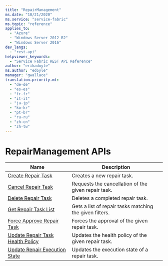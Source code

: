 ```yaml
---
title: "RepairManagement"
ms.date: "10/21/2020"
ms.service: "service-fabric"
ms.topic: "reference"
applies_to: 
  - "Azure"
  - "Windows Server 2012 R2"
  - "Windows Server 2016"
dev_langs: 
  - "rest-api"
helpviewer_keywords: 
  - "Service Fabric REST API Reference"
author: "erikadoyle"
ms.author: "edoyle"
manager: "gwallace"
translation.priority.mt: 
  - "de-de"
  - "es-es"
  - "fr-fr"
  - "it-it"
  - "ja-jp"
  - "ko-kr"
  - "pt-br"
  - "ru-ru"
  - "zh-cn"
  - "zh-tw"
---
```

# RepairManagement APIs

| Name | Description |
| --- | --- |
| [Create Repair Task](sfclient-v72-api-createrepairtask.md) | Creates a new repair task.<br/> |
| [Cancel Repair Task](sfclient-v72-api-cancelrepairtask.md) | Requests the cancellation of the given repair task.<br/> |
| [Delete Repair Task](sfclient-v72-api-deleterepairtask.md) | Deletes a completed repair task.<br/> |
| [Get Repair Task List](sfclient-v72-api-getrepairtasklist.md) | Gets a list of repair tasks matching the given filters.<br/> |
| [Force Approve Repair Task](sfclient-v72-api-forceapproverepairtask.md) | Forces the approval of the given repair task.<br/> |
| [Update Repair Task Health Policy](sfclient-v72-api-updaterepairtaskhealthpolicy.md) | Updates the health policy of the given repair task.<br/> |
| [Update Repair Execution State](sfclient-v72-api-updaterepairexecutionstate.md) | Updates the execution state of a repair task.<br/> |

